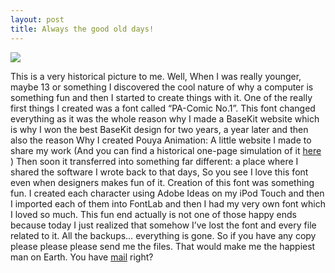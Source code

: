 ```yaml
---
layout: post
title: Always the good old days!
---
```


![](https://raw.githubusercontent.com/pmkary/pmkary.github.io/master/Graphics/Blog/alwaysTheGoodOldDays/comicfont.jpg)

This is a very historical picture to me. Well, When I was really younger, maybe 13 or something I discovered the cool nature of why a computer is something fun and then I started to create things with it. One of the really first things I created was a font called “PA-Comic No.1”. This font changed everything as it was the whole reason why I made a BaseKit website which is why I won the best BaseKit design for two years, a year later and then also the reason Why I created Pouya Animation: A little website I made to share my work (And you can find a historical one-page simulation of it [here](http://thepa.kary.us) ) Then soon it transferred into something far different: a place where I shared the software I wrote back to that days, So you see I love this font even when designers makes fun of it. Creation of this font was something fun. I created each character using Adobe Ideas on my iPod Touch and then I imported each of them into FontLab and then I had my very own font which I loved so much. This fun end actually is not one of those happy ends because today I just realized that somehow I’ve lost the font and every file related to it. All the backups… everything is gone. So if you have any copy please please please send me the files. That would make me the happiest man on Earth. You have <a href=“mailto:k@arendelle.org”>mail</a> right?
